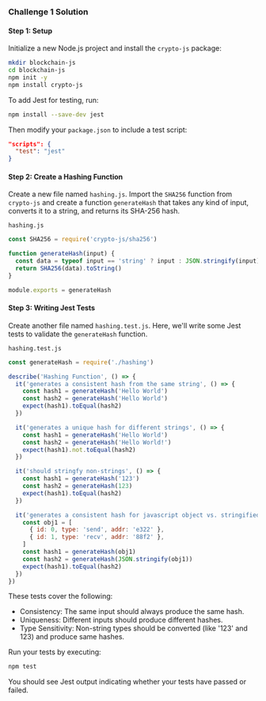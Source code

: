 ### Challenge 1 Solution
#### Step 1: Setup
Initialize a new Node.js project and install the `crypto-js` package:

```bash
mkdir blockchain-js
cd blockchain-js
npm init -y
npm install crypto-js
```

To add Jest for testing, run:

```bash
npm install --save-dev jest
```

Then modify your `package.json` to include a test script:

```json
"scripts": {
  "test": "jest"
}
```

#### Step 2: Create a Hashing Function

Create a new file named `hashing.js`. Import the `SHA256` function from `crypto-js` and create a function `generateHash` that takes any kind of input, converts it to a string, and returns its SHA-256 hash.

`hashing.js`
```javascript
const SHA256 = require('crypto-js/sha256')

function generateHash(input) {
  const data = typeof input == 'string' ? input : JSON.stringify(input)
  return SHA256(data).toString()
}

module.exports = generateHash
```

#### Step 3: Writing Jest Tests

Create another file named `hashing.test.js`. Here, we'll write some Jest tests to validate the `generateHash` function.

`hashing.test.js`
```javascript
const generateHash = require('./hashing')

describe('Hashing Function', () => {
  it('generates a consistent hash from the same string', () => {
    const hash1 = generateHash('Hello World')
    const hash2 = generateHash('Hello World')
    expect(hash1).toEqual(hash2)
  })

  it('generates a unique hash for different strings', () => {
    const hash1 = generateHash('Hello World')
    const hash2 = generateHash('Hello World!')
    expect(hash1).not.toEqual(hash2)
  })

  it('should stringfy non-strings', () => {
    const hash1 = generateHash('123')
    const hash2 = generateHash(123)
    expect(hash1).toEqual(hash2)
  })

  it('generates a consistent hash for javascript object vs. stringified object', () => {
    const obj1 = [
      { id: 0, type: 'send', addr: 'e322' },
      { id: 1, type: 'recv', addr: '88f2' },
    ]
    const hash1 = generateHash(obj1)
    const hash2 = generateHash(JSON.stringify(obj1))
    expect(hash1).toEqual(hash2)
  })
})
```

These tests cover the following:
- Consistency: The same input should always produce the same hash.
- Uniqueness: Different inputs should produce different hashes.
- Type Sensitivity: Non-string types should be converted (like '123' and 123) and produce same hashes.

Run your tests by executing:

```bash
npm test
```

You should see Jest output indicating whether your tests have passed or failed.